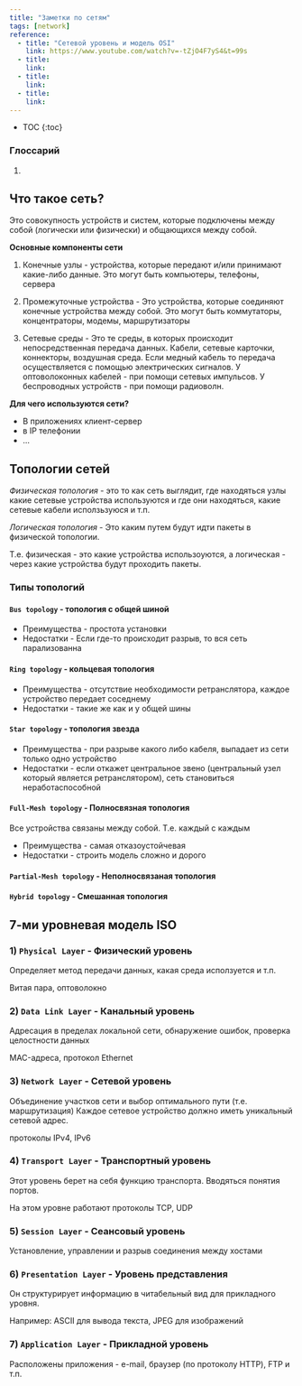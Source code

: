 ```yaml
---
title: "Заметки по сетям"
tags: [network]
reference:
  - title: "Сетевой уровень и модель OSI"
    link: https://www.youtube.com/watch?v=-tZjO4F7yS4&t=99s
  - title: 
    link:
  - title: 
    link:
  - title: 
    link:
---
```


* TOC 
{:toc}

### Глоссарий

<ol>
    <li><b></b></li>
</ol>

## Что такое сеть?

Это совокупность устройств и систем, которые подключены между собой (логически или физически) и общающихся между собой.

**Основные компоненты сети**

1. Конечные узлы - устройства, которые передают и/или принимают какие-либо данные. Это могут быть компьютеры, телефоны, сервера 

2. Промежуточные устройства - Это устройства, которые соединяют конечные устройства между собой. Это могут быть коммутаторы, концентраторы, модемы, маршрутизаторы

3. Сетевые среды - Это те среды, в которых происходит непосредственная передача данных. Кабели, сетевые карточки, коннекторы, воздушная среда. Если медный кабель то передача осуществляется с помощью электрических сигналов. У оптоволоконных кабелей - при помощи сетевых импульсов. У беспроводных устройств - при помощи радиоволн.

**Для чего используются сети?**

* В приложениях клиент-сервер
* в IP телефонии
* ...

## Топологии сетей

*Физическая топология* - это то как сеть выглядит, где находяться узлы какие сетевые устройства используются и где они находяться, какие сетевые кабели исползьзуюся и т.п.

*Логическая топология* - Это каким путем будут идти пакеты в физической топологии.

Т.е. физическая - это какие устройства использоуются, а логическая - через какие устройства будут проходить пакеты.

### Типы топологий

#### `Bus topology` - топология с общей шиной

* Преимущества - простота установки
* Недостатки - Если где-то происходит разрыв, то вся сеть парализованна

#### `Ring topology` - кольцевая топология

* Преимущества - отсутствие необходимости ретранслятора, каждое устройство передает соседнему 
* Недостатки - такие же как и у общей шины

#### `Star topology` - топология звезда

* Преимущества - при разрыве какого либо кабеля, выпадает из сети только одно устройство
* Недостатки - если откажет центральное звено (центральный узел который является ретранслятором), сеть становиться неработаспособной

#### `Full-Mesh topology` - Полносвязная топология
Все устройства связаны между собой. Т.е. каждый с каждым

* Преимущества - самая отказоустойчевая 
* Недостатки - строить модель сложно и дорого

#### `Partial-Mesh topology` - Неполносвязаная топология

#### `Hybrid topology` - Смешанная топология


## 7-ми уровневая модель ISO

### 1) `Physical Layer` - Физический уровень
Определяет метод передачи данных, какая среда исползуется и т.п.

Витая пара, оптоволокно 

### 2) `Data Link Layer` - Канальный уровень
Адресация в пределах локальной сети, обнаружение ошибок, проверка целостности данных

MAC-адреса, протокол Ethernet

### 3) `Network Layer` - Сетевой уровень
Объединение участков сети и выбор оптимального пути (т.е. маршрутизация)
Каждое сетевое устройство должно иметь уникальный сетевой адрес.

протоколы IPv4, IPv6

### 4) `Transport Layer` - Транспортный уровень
Этот уровень берет на себя функцию транспорта.
Вводяться понятия портов.

На этом уровне работают протоколы TCP, UDP

### 5) `Session Layer` - Сеансовый уровень
Установление, управлении и разрыв соединения между хостами

### 6) `Presentation Layer` - Уровень представления
Он структурирует информацию в читабельный вид для прикладного уровня.

Например: ASCII для вывода текста, JPEG для изображений

### 7) `Application Layer` - Прикладной уровень
Расположены приложения - e-mail, браузер (по протоколу HTTP), FTP и т.п.
